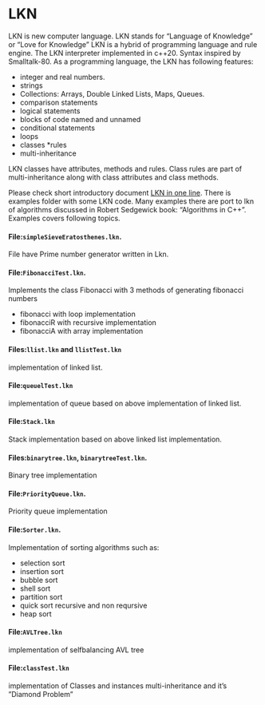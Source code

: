# LKN
LKN is new computer language.
LKN stands for “Language of Knowledge” or “Love for Knowledge”
LKN is a hybrid of programming language and rule engine.
The LKN interpreter implemented in c++20.
Syntax inspired by Smalltalk-80.
As a programming language, the LKN has following features:
* integer and real numbers.
* strings
* Collections: Arrays, Double Linked Lists, Maps, Queues.
* comparison statements
* logical statements 
* blocks of code named and unnamed
* conditional statements
* loops
* classes
*rules
* multi-inheritance

LKN classes have attributes, methods and rules. Class rules are part of multi-inheritance along with class attributes and class methods.

Please check short introductory document [LKN in one line](./doc/lkninoneline.md).
There is examples folder with some LKN code.
Many examples there are port to lkn of algorithms discussed in Robert Sedgewick book:
“Algorithms in C++”.
Examples covers following topics.

#### File:`simpleSieveEratosthenes.lkn`.
File have Prime number generator written in Lkn.

#### File:`FibonacciTest.lkn`.
Implements the class Fibonacci with 3 methods of generating fibonacci numbers
* fibonacci with loop implementation
* fibonacciR with recursive implementation
* fibonacciA with array implementation

#### Files:`llist.lkn` and  `llistTest.lkn`
implementation of linked list.

#### File:`queuelTest.lkn`
implementation of queue based on above implementation of linked list.

#### File:`Stack.lkn`
Stack implementation based on above linked list implementation.

#### Files:`binarytree.lkn`, `binarytreeTest.lkn`.
Binary tree implementation

#### File:`PriorityQueue.lkn`.
Priority queue implementation

#### File:`Sorter.lkn`.
Implementation of sorting algorithms such as:
* selection sort
* insertion sort
* bubble sort
* shell sort
* partition sort
* quick sort recursive and non reqursive
* heap sort

#### File:`AVLTree.lkn`
implementation of selfbalancing AVL tree

#### File:`classTest.lkn`
implementation of Classes and instances multi-inheritance and it’s ”Diamond Problem”


